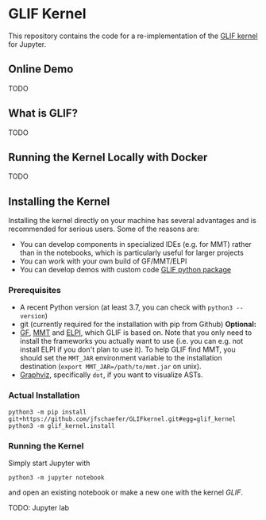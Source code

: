 GLIF Kernel
===========

This repository contains the code for a re-implementation of the [GLIF kernel](https://github.com/kwarc/glif) for Jupyter.

## Online Demo
TODO

## What is GLIF?
TODO

## Running the Kernel Locally with Docker
TODO

## Installing the Kernel
Installing the kernel directly on your machine has several advantages and is recommended
for serious users.
Some of the reasons are:
* You can develop components in specialized IDEs (e.g. for MMT) rather than in the notebooks,
    which is particularly useful for larger projects
* You can work with your own build of GF/MMT/ELPI
* You can develop demos with custom code [GLIF python package](https://github.com/jfschaefer/glif)

### Prerequisites
* A recent Python version (at least 3.7, you can check with `python3 --version`)
* git (currently required for the installation with pip from Github)
**Optional:**
* [GF](https://www.grammaticalframework.org/), [MMT](https://uniformal.github.io/) and [ELPI](https://github.com/lpcic/elpi), which GLIF is based on.
    Note that you only need to install the frameworks you actually want to use (i.e. you can e.g. not install ELPI if you don't plan to use it).
    To help GLIF find MMT, you should set the `MMT_JAR` environment variable to the installation destination (`export MMT_JAR=/path/to/mmt.jar` on unix).
* [Graphviz](https://www.graphviz.org/), specifically `dot`, if you want to  visualize ASTs.


### Actual Installation
```
python3 -m pip install git+https://github.com/jfschaefer/GLIFkernel.git#egg=glif_kernel
python3 -m glif_kernel.install
```

### Running the Kernel
Simply start Jupyter with
```
python3 -m jupyter notebook
```
and open an existing notebook or make a new one with the kernel *GLIF*.

TODO: Jupyter lab
